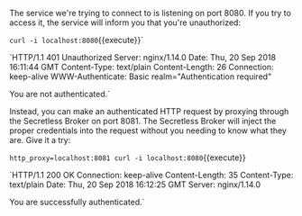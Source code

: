 The service we're trying to connect to is listening on port 8080. If you try to access it, the service will inform you that you're unauthorized:

`curl -i localhost:8080`{{execute}}`

`HTTP/1.1 401 Unauthorized
Server: nginx/1.14.0
Date: Thu, 20 Sep 2018 16:11:44 GMT
Content-Type: text/plain
Content-Length: 26
Connection: keep-alive
WWW-Authenticate: Basic realm="Authentication required"

You are not authenticated.`

Instead, you can make an authenticated HTTP request by proxying through the Secretless Broker on port 8081. The Secretless Broker will inject the proper credentials into the request without you needing to know what they are. Give it a try:

`http_proxy=localhost:8081 curl -i localhost:8080`{{execute}}

`HTTP/1.1 200 OK
Connection: keep-alive
Content-Length: 35
Content-Type: text/plain
Date: Thu, 20 Sep 2018 16:12:25 GMT
Server: nginx/1.14.0

You are successfully authenticated.`
